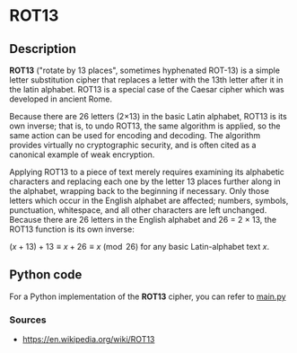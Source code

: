 # ROT13
## Description

**ROT13** ("rotate by 13 places", sometimes hyphenated ROT-13) is a simple letter substitution cipher that replaces a letter with the 13th letter after it in the latin alphabet. ROT13 is a special case of the Caesar cipher which was developed in ancient Rome.

Because there are 26 letters (2×13) in the basic Latin alphabet, ROT13 is its own inverse; that is, to undo ROT13, the same algorithm is applied, so the same action can be used for encoding and decoding. The algorithm provides virtually no cryptographic security, and is often cited as a canonical example of weak encryption.

Applying ROT13 to a piece of text merely requires examining its alphabetic characters and replacing each one by the letter 13 places further along in the alphabet, wrapping back to the beginning if necessary. Only those letters which occur in the English alphabet are affected; numbers, symbols, punctuation, whitespace, and all other characters are left unchanged. Because there are 26 letters in the English alphabet and 26 = 2 × 13, the ROT13 function is its own inverse:

$(x + 13) + 13 \equiv x + 26 \equiv x \pmod{26}$ for any basic Latin-alphabet text $x$.

## Python code

For a Python implementation of the **ROT13** cipher, you can refer to [main.py](https://github.com/miarecki/Cryptography/blob/main/Ciphers/ROT13/main.py)

### Sources

+ https://en.wikipedia.org/wiki/ROT13

